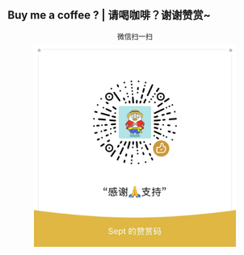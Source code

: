 <!-- ## 赞助我 -->

## Buy me a coffee ? | 请喝咖啡？谢谢赞赏~

<div align="center">
  <div style="margin-bottom: 8px;">微信扫一扫</div>
  <img src="./wx.jpg" alt="wechat" height="400" >
</div>

<!-- ## Sponsors -->

<!-- <p align="center">
  <a href="https://cdn.jsdelivr.net/gh/Septemberwh/sponsor/sponsors.svg">
    <img src="https://cdn.jsdelivr.net/gh/Septemberwh/sponsor/sponsors.svg"/>
  </a>
</p> -->

<!-- <p align="center">
  <a href="https://cdn.jsdelivr.net/gh/Septemberwh/sponsor/sponsors_circle.svg">
    <img src="https://cdn.jsdelivr.net/gh/Septemberwh/sponsor/sponsors_circle.svg"/>
  </a>
</p> -->

